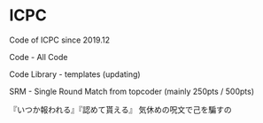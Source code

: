 # ICPC
Code of ICPC since 2019.12

Code - All Code

Code Library - templates (updating)

SRM - Single Round Match from topcoder (mainly 250pts / 500pts)

『いつか報われる』『認めて貰える』
気休めの呪文で己を騙すの
